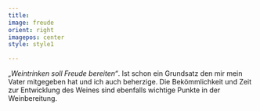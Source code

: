 ```yaml
---
title: 
image: freude
orient: right
imagepos: center
style: style1

---
```

*„Weintrinken soll Freude bereiten“*. Ist schon ein Grundsatz den mir mein Vater
mitgegeben hat und ich auch beherzige. Die Bekömmlichkeit und Zeit zur
Entwicklung des Weines sind ebenfalls wichtige Punkte in der Weinbereitung.